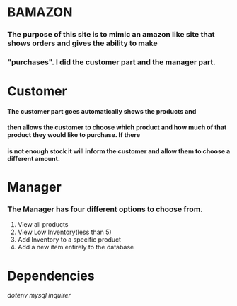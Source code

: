 # BAMAZON

### The purpose of this site is to mimic an amazon like site that shows orders and gives the ability to make
### "purchases". I did the customer part and the manager part.

# Customer
#### The customer part goes automatically shows the products and
#### then allows the customer to choose which product and how much of that product they would like to purchase. If there
#### is not enough stock it will inform the customer and allow them to choose a different amount.

# Manager
### The Manager has four different options to choose from.
1. View all products
2. View Low Inventory(less than 5)
3. Add Inventory to a specific product
4. Add a new item entirely to the database

# Dependencies
*dotenv*
*mysql*
*inquirer*


